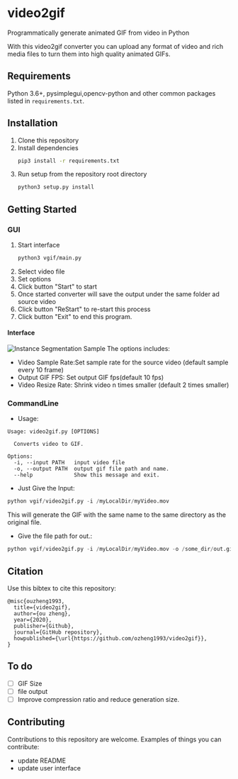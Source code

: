 # video2gif

Programmatically generate animated GIF from video in Python

With this video2gif converter you can upload any format of video and rich media files to turn them into high quality animated GIFs. 

## Requirements

Python 3.6+, pysimplegui,opencv-python and other common packages listed in `requirements.txt`.

## Installation

1. Clone this repository
2. Install dependencies
   ```bash
   pip3 install -r requirements.txt
   ```
3. Run setup from the repository root directory
    ```bash
    python3 setup.py install
    ``` 

## Getting Started
### GUI
1. Start interface
   ```bash
   python3 vgif/main.py
     ```
2. Select video file
3. Set options
4. Click button "Start" to start
5. Once started converter will save the output under the same folder ad source video
6. Click button "ReStart" to re-start this process
7. Click button "Exit" to end this program.

#### Interface
![Instance Segmentation Sample](assets/interface.png)
The options includes:
* Video Sample Rate:Set sample rate for the source video (default sample every 10 frame)
* Output GIF FPS: Set output GIF fps(default 10 fps)
* Video Resize Rate: Shrink video n times smaller (default 2 times smaller)


### CommandLine
* Usage:
```shell
Usage: video2gif.py [OPTIONS]

  Converts video to GIF.

Options:
  -i, --input PATH   input video file
  -o, --output PATH  output gif file path and name.
  --help             Show this message and exit.
```
*  Just Give the Input:
```python
python vgif/video2gif.py -i /myLocalDir/myVideo.mov
```
This will generate the GIF with the same name to the same directory as the original file.

* Give the file path for out.:
```python
python vgif/video2gif.py -i /myLocalDir/myVideo.mov -o /some_dir/out.gif
```


## Citation
Use this bibtex to cite this repository:
```
@misc{ouzheng1993,
  title={video2gif},
  author={ou zheng},
  year={2020},
  publisher={Github},
  journal={GitHub repository},
  howpublished={\url{https://github.com/ozheng1993/video2gif}},
}
```
## To do

- [ ] GIF Size
- [ ] file output
- [ ] Improve compression ratio and reduce generation size. 

## Contributing
Contributions to this repository are welcome. Examples of things you can contribute:
* update README
* update user interface
